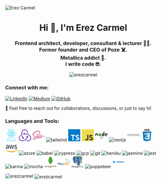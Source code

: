 <img src="https://media.licdn.com/dms/image/v2/D4D16AQEoTUMEWlI4-Q/profile-displaybackgroundimage-shrink_350_1400/profile-displaybackgroundimage-shrink_350_1400/0/1670339911935?e=1747872000&amp;v=beta&amp;t=3tCeY243CAIWbgI92QAPejOaVlTpLHvS4tSsxczyFYI" alt="Erez Carmel" id="ember578" class="full-width evi-image ember-view">

<h1 align="center">Hi 👋, I'm Erez Carmel</h1>
<h3 align="center">
  Frontend architect, developer, consultant & lecturer 🧑‍💻.<br>
  Former founder and CEO of Poze ☠️.<br>
  Metallica addict 🤘.<br>
  I write code 🤓.
</h3>

<p align="center"> <img src="https://komarev.com/ghpvc/?username=erezcarmel&label=Profile%20views&color=0e75b6&style=flat" alt="erezcarmel" /> </p>

<h3 align="left">Connect with me:</h3>

[![LinkedIn](https://img.shields.io/badge/LinkedIn-%230077B5.svg?logo=linkedin&logoColor=white)](https://www.linkedin.com/in/erezcarmel/) 
[![Medium](https://img.shields.io/badge/Medium-12100E?logo=medium&logoColor=white)](https://medium.com/@erezcarmel)
[![GitHub](https://img.shields.io/badge/GitHub-181717&logo=github&logoColor=white)](https://github.com/erezcarmel)

💬 Feel free to reach out for collaborations, discussions, or just to say hi!

<h3 align="left">Languages and Tools:</h3>
<p align="left">
  <img src="https://raw.githubusercontent.com/devicons/devicon/master/icons/react/react-original-wordmark.svg" alt="react" width="40" height="40"/> 
  <img src="https://raw.githubusercontent.com/devicons/devicon/master/icons/redux/redux-original.svg" alt="redux" width="40" height="40"/> 
  <img src="https://raw.githubusercontent.com/devicons/devicon/master/icons/sass/sass-original.svg" alt="sass" width="40" height="40"/> 
  <img src="https://www.vectorlogo.zone/logos/tailwindcss/tailwindcss-icon.svg" alt="tailwind" width="40" height="40"/> 
  <img src="https://raw.githubusercontent.com/devicons/devicon/master/icons/typescript/typescript-original.svg" alt="typescript" width="40" height="40"/> 
  <img src="https://raw.githubusercontent.com/devicons/devicon/master/icons/javascript/javascript-original.svg" alt="javascript" width="40" height="40"/> 
  <img src="https://raw.githubusercontent.com/devicons/devicon/master/icons/nodejs/nodejs-original-wordmark.svg" alt="nodejs" width="40" height="40"/> 
  <img src="https://cdn.worldvectorlogo.com/logos/nextjs-2.svg" alt="nextjs" width="40" height="40"/> 
  <img src="https://raw.githubusercontent.com/devicons/devicon/master/icons/express/express-original-wordmark.svg" alt="express" width="40" height="40"/> 
  <img src="https://raw.githubusercontent.com/devicons/devicon/master/icons/css3/css3-original-wordmark.svg" alt="css3" width="40" height="40"/> 
<img src="https://raw.githubusercontent.com/devicons/devicon/master/icons/amazonwebservices/amazonwebservices-original-wordmark.svg" alt="aws" width="40" height="40"/> 
<img src="https://www.vectorlogo.zone/logos/microsoft_azure/microsoft_azure-icon.svg" alt="azure" width="40" height="40"/> 
<img src="https://www.vectorlogo.zone/logos/babeljs/babeljs-icon.svg" alt="babel" width="40" height="40"/> 
<img src="https://raw.githubusercontent.com/simple-icons/simple-icons/6e46ec1fc23b60c8fd0d2f2ff46db82e16dbd75f/icons/cypress.svg" alt="cypress" width="40" height="40"/> 
<img src="https://www.vectorlogo.zone/logos/google_cloud/google_cloud-icon.svg" alt="gcp" width="40" height="40"/> 
<img src="https://www.vectorlogo.zone/logos/git-scm/git-scm-icon.svg" alt="git" width="40" height="40"/> 
<img src="https://www.vectorlogo.zone/logos/heroku/heroku-icon.svg" alt="heroku" width="40" height="40"/> 
<img src="https://www.vectorlogo.zone/logos/jasmine/jasmine-icon.svg" alt="jasmine" width="40" height="40"/> 
<img src="https://www.vectorlogo.zone/logos/jestjsio/jestjsio-icon.svg" alt="jest" width="40" height="40"/> 
<img src="https://raw.githubusercontent.com/detain/svg-logos/780f25886640cef088af994181646db2f6b1a3f8/svg/karma.svg" alt="karma" width="40" height="40"/> 
<img src="https://www.vectorlogo.zone/logos/mochajs/mochajs-icon.svg" alt="mocha" width="40" height="40"/> 
<img src="https://raw.githubusercontent.com/devicons/devicon/master/icons/mongodb/mongodb-original-wordmark.svg" alt="mongodb" width="40" height="40"/> 
<img src="https://raw.githubusercontent.com/devicons/devicon/master/icons/mysql/mysql-original-wordmark.svg" alt="mysql" width="40" height="40"/> 
<img src="https://raw.githubusercontent.com/devicons/devicon/master/icons/postgresql/postgresql-original-wordmark.svg" alt="postgresql" width="40" height="40"/> 
<img src="https://www.vectorlogo.zone/logos/pptrdev/pptrdev-official.svg" alt="puppeteer" width="40" height="40"/> 
<img src="https://raw.githubusercontent.com/devicons/devicon/d00d0969292a6569d45b06d3f350f463a0107b0d/icons/webpack/webpack-original-wordmark.svg" alt="webpack" width="40" height="40"/>   
</p>

<p><img align="left" src="https://github-readme-stats.vercel.app/api/top-langs?username=erezcarmel&show_icons=true&locale=en&layout=compact" alt="erezcarmel" height="195"/></p>

<p>&nbsp;<img align="center" src="https://github-readme-stats.vercel.app/api?username=erezcarmel&show_icons=true&hide=contribs&hide_rank=true&locale=en" alt="erezcarmel" height="195"/></p>
